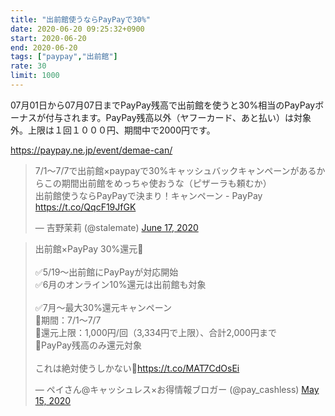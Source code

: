```yaml
---
title: "出前館使うならPayPayで30%"
date: 2020-06-20 09:25:32+0900
start: 2020-06-20
end: 2020-06-20
tags: ["paypay","出前館"]
rate: 30
limit: 1000
---
```

07月01日から07月07日までPayPay残高で出前館を使うと30%相当のPayPayボーナスが付与されます。PayPay残高以外（ヤフーカード、あと払い）は対象外。上限は１回１０００円、期間中で2000円です。

https://paypay.ne.jp/event/demae-can/

<blockquote class="twitter-tweet"><p lang="ja" dir="ltr">7/1〜7/7で出前館×paypayで30%キャッシュバックキャンペーンがあるからこの期間出前館をめっちゃ使おうな（ピザーラも頼むか）<br>出前館使うならPayPayで決まり！キャンペーン - PayPay <a href="https://t.co/QqcF19JfGK">https://t.co/QqcF19JfGK</a></p>&mdash; 吉野茉莉 (@stalemate) <a href="https://twitter.com/stalemate/status/1273217278595592193?ref_src=twsrc%5Etfw">June 17, 2020</a></blockquote> <script async src="https://platform.twitter.com/widgets.js" charset="utf-8"></script>

<blockquote class="twitter-tweet"><p lang="ja" dir="ltr">出前館×PayPay 30%還元🚀<br><br>✅5/19～出前館にPayPayが対応開始<br>✅6月のオンライン10%還元は出前館も対象<br><br>✅7月～最大30%還元キャンペーン<br>🔻期間：7/1～7/7<br>🔻還元上限：1,000円/回（3,334円で上限）、合計2,000円まで<br>🔻PayPay残高のみ還元対象<br><br>これは絶対使うしかない🤤<a href="https://t.co/MAT7CdOsEi">https://t.co/MAT7CdOsEi</a></p>&mdash; ペイさん@キャッシュレス×お得情報ブロガー (@pay_cashless) <a href="https://twitter.com/pay_cashless/status/1261158453126393857?ref_src=twsrc%5Etfw">May 15, 2020</a></blockquote> <script async src="https://platform.twitter.com/widgets.js" charset="utf-8"></script>
